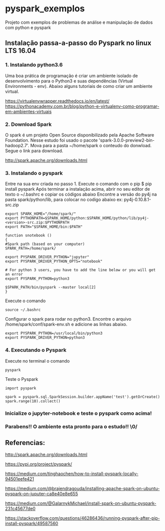 # pyspark_exemplos
Projeto com exemplos de problemas de análise e manipulação de dados com python e pyspark

## Instalação passa-a-passo do Pyspark no linux LTS 16.04

### 1. Instalando python3.6
Uma boa prática de programação é criar um ambiente isolado de desenvolvimento para o Python3 e suas dependências (Virtual Environments - env). Abaixo alguns tutoriais de como criar um ambiente virtual.

https://virtualenvwrapper.readthedocs.io/en/latest/
https://pythonacademy.com.br/blog/python-e-virtualenv-como-programar-em-ambientes-virtuais

### 2. Download Spark

O spark é um projeto Open Source disponibilizado pela Apache Software Foundation. Nesse estudo foi usado o pacote 'spark-3.0.0-preview2-bin-hadoop2.7'. Mova para a pasta ~/home/spark o conteudo do donwload. Segue o link para download.

http://spark.apache.org/downloads.html

### 3. Instalando o pyspark

Entre na sua env criada no passo 1. Execute o comando com o pip
$ pip install pyspark
Após terminar a instalação acima, abrir no seu editor de texto o  ~/.bashrc e copiar os códigos abaixo
Encontre a versão do py4j na pasta spark/python/lib, para colocar no codigo abaixo ex: py4j-0.10.8.1-src.zip 
```
export SPARK_HOME="/home/spark/"
export PYTHONPATH=$SPARK_HOME/python:$SPARK_HOME/python/lib/py4j-<version>-src.zip:$PYTHONPATH
export PATH="$SPARK_HOME/bin:$PATH" 

function snotebook () 
{
#Spark path (based on your computer)
SPARK_PATH=/home/spark/

export PYSPARK_DRIVER_PYTHON="jupyter"
export PYSPARK_DRIVER_PYTHON_OPTS="notebook"

# For python 3 users, you have to add the line below or you will get an error 
export PYSPARK_PYTHON=python3

$SPARK_PATH/bin/pyspark --master local[2]
} 
```
Execute o comando
```
source ~/.bashrc
```

Configurar o spark para rodar no python3. Encontre o arquivo /home/spark/conf/spark-env.sh e adicione as linhas abaixo.
```
export PYSPARK_PYTHON=/usr/local/bin/python3
export PYSPARK_DRIVER_PYTHON=python3 
```
### 4. Executando o Pyspark

Execute no terminal o comando 
```
pyspark
```
Teste o Pyspark
```
import pyspark

spark = pyspark.sql.SparkSession.builder.appName('test').getOrCreate()
spark.range(10).collect() 

```
### Inicialize o jupyter-notebook e teste o pyspark como acima!

### Parabens!! O ambiente esta pronto para o estudo!! \0/


## Referencias:

http://spark.apache.org/downloads.html

https://pypi.org/project/pyspark/

https://medium.com/tinghaochen/how-to-install-pyspark-locally-94501eefe421

https://medium.com/@brajendragouda/installing-apache-spark-on-ubuntu-pyspark-on-juputer-ca8e40e8e655

https://medium.com/@GalarnykMichael/install-spark-on-ubuntu-pyspark-231c45677de0

https://stackoverflow.com/questions/46286436/running-pyspark-after-pip-install-pyspark/49587560

